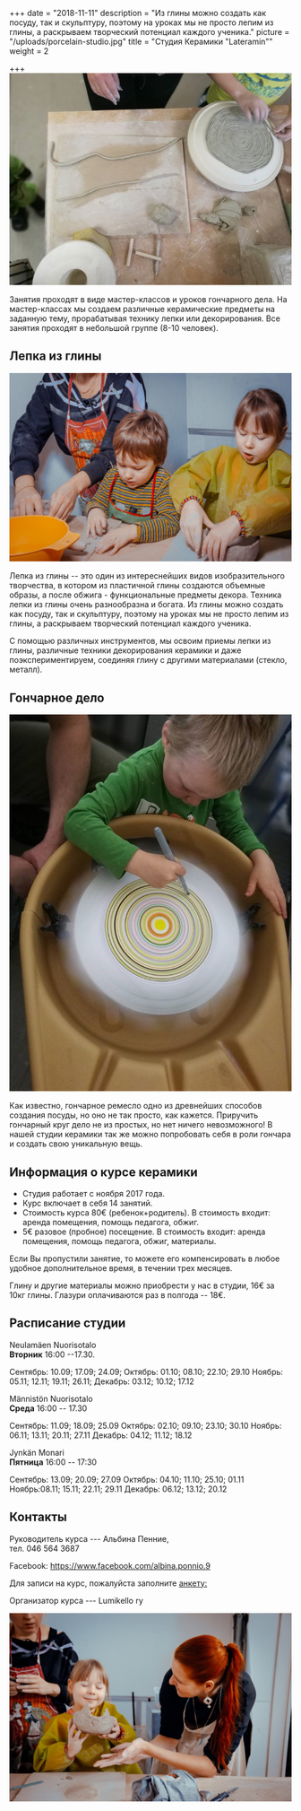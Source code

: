 +++
date = "2018-11-11"
description = "Из глины можно создать как посуду, так и скульптуру, поэтому на уроках мы не просто лепим из глины, а раскрываем творческий потенциал каждого ученика."
picture = "/uploads/porcelain-studio.jpg"
title = "Студия Керамики \"Lateramin\""
weight = 2

+++
​![](/uploads/porcelain-studio-01.jpg)

Занятия проходят в виде мастер-классов и уроков гончарного дела. На мастер-классах мы создаем различные керамические предметы на заданную тему, прорабатывая технику лепки или декорирования. Все занятия проходят в небольшой группе (8-10 человек).

## Лепка из глины

​![](/uploads/porcelain-studio-02.jpg)

Лепка из глины -- это один из интереснейших видов изобразительного творчества, в котором из пластичной глины создаются объемные образы, а после обжига - функциональные предметы декора. Техника лепки из глины очень разнообразна и богата. Из глины можно создать как посуду, так и скульптуру, поэтому на уроках мы не просто лепим из глины, а раскрываем творческий потенциал каждого ученика.

С помощью различных инструментов, мы освоим приемы лепки из глины, различные техники декорирования керамики и даже поэкспериментируем, соединяя глину с другими материалами (стекло, металл).

## Гончарное дело

​![](/uploads/porcelain-studio-03.jpg)

Как известно, гончарное ремесло одно из древнейших способов создания посуды, но оно не так просто, как кажется. Приручить гончарный круг дело не из простых, но нет ничего невозможного! В нашей студии керамики так же можно попробовать себя в роли гончара и создать свою уникальную вещь.

## Информация о курсе керамики

* Студия работает с ноября 2017 года.
* Курс включает в себя 14 занятий.
* Стоимость курса 80€  (ребенок+родитель). В стоимость входит: аренда помещения, помощь педагога, обжиг. 
* 5€ разовое (пробное) посещение. В стоимость входит: аренда помещения, помощь педагога, обжиг, материалы. 

Если Вы пропустили занятие, то можете его компенсировать в любое удобное дополнительное время, в течении трех месяцев.

Глину и другие материалы можно приобрести у нас в студии, 16€ за 10кг глины. Глазури оплачиваются раз в полгода -- 18€.

## Расписание студии

Neulamäen Nuorisotalo  
**​Вторник**  16:00 --17.30. 

Сентябрь: 10.09; 17.09; 24.09; Октябрь: 01.10; 08.10; 22.10; 29.10 Ноябрь: 05.11; 12.11; 19.11; 26.11; Декабрь: 03.12; 10.12; 17.12 

Männistön Nuorisotalo  
**Среда** 16:00 -- 17.30

Сентябрь:  11.09; 18.09; 25.09 Октябрь: 02.10; 09.10; 23.10; 30.10 Ноябрь: 06.11; 13.11; 20.11; 27.11 Декабрь: 04.12; 11.12; 18.12

Jynkän Monari  
**Пятница** 16:00 -- 17:30

Сентябрь: 13.09; 20.09; 27.09 Октябрь: 04.10; 11.10; 25.10; 01.11 Ноябрь:08.11; 15.11; 22.11; 29.11 Декабрь: 06.12; 13.12; 20.12

## Контакты

Руководитель курса --- Альбина Пенние,  
тел. 046 564 3687

Facebook: https://www.facebook.com/albina.ponnio.9

Для записи на курс, пожалуйста заполните [анкету:](https://forms.gle/xuvpVBuwR9thT1KXA)

Организатор курса --- Lumikello ry

​![](/uploads/porcelain-studio-04.jpg)